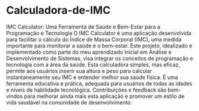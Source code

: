 # Calculadora-de-IMC
IMC Calculator: Uma Ferramenta de Saúde e Bem-Estar para a Programação e Tecnologia
O IMC Calculator é uma aplicação desenvolvida para facilitar o cálculo do Índice de Massa Corporal (IMC), uma medida importante para monitorar a saúde e o bem-estar. Este projeto, idealizado e implementado como parte do meu aprendizado inicial em Análise e Desenvolvimento de Sistemas, visa integrar os conceitos de programação e tecnologia com a área da saúde. Esta calculadora simples, mas eficaz, permite aos usuários inserir sua altura e peso para calcular instantaneamente seu IMC e entender melhor sua saúde física. É uma ferramenta educativa e prática, adequada para usuários de todas as idades e níveis de habilidade tecnológica. Contribuições e feedback são bem-vindos para melhorar ainda mais esta aplicação e promover um estilo de vida saudável na comunidade de desenvolvimento.
